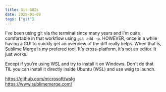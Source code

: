 ```yaml
---
title: Git GUIs
date: 2025-01-09
tags: ["git"]
---
```


I've been using git via the terminal since many years and I'm quite comfortable in that workflow using `git add -p`. HOWEVER, once in a while having a GUI to quickly get an overview of the diff really helps. When that is, Sublime Merge is my prefered tool. It's cross-platform, it's not an editor. It just works. 

Except if you're using WSL and try to install it on Windows. Don't do that. TIL you can install it directly inside Ubuntu (WSL) and use wslg to launch.

https://github.com/microsoft/wslg  
https://www.sublimemerge.com/
